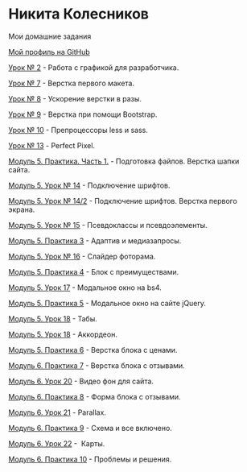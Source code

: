 

# Никита Колесников

Мои домашние задания

[Мой профиль на GitHub](https://github.com/Neecsman)

[Урок № 2](https://github.com/Neecsman/neecsman.github.io/tree/master/Lesson_2) - Работа с графикой для разработчика.

[Урок № 7](https://neecsman.github.io/Lesson_7/src/) - Верстка первого макета. 

[Урок № 8](https://neecsman.github.io/Lesson_8/src/) - Ускорение верстки в разы. 

[Урок № 9](https://neecsman.github.io/Lesson_9/src/) - Верстка при помощи Bootstrap. 

[Урок № 10](https://github.com/Neecsman/neecsman.github.io/tree/master/Lesson_10/src) - Препроцессоры less и sass. 

[Урок № 13](https://neecsman.github.io/Lesson-13/src) - Perfect Pixel. 

[Модуль 5. Практика. Часть 1.](https://neecsman.github.io/Lesson_5:1) - Подготовка файлов. Верстка шапки сайта.

[Модуль 5. Урок № 14](https://neecsman.github.io/Lesson_5:1:14/src) - Подключение шрифтов.

[Модуль 5. Урок № 14/2](https://neecsman.github.io/Lesson_5:1/src) - Подключение шрифтов. Верстка первого экрана.

[Модуль 5. Урок № 15](https://neecsman.github.io/Lesson_5:15/) - Псевдоклассы и псевдоэлементы.

[Модуль 5. Практика 3](https://neecsman.github.io/Lesson_5:1/src/) - Адаптив и медиазапросы.

[Модуль 5. Урок № 16](https://neecsman.github.io/lesson_5:16/src/) - Слайдер фоторама.

[Модуль 5. Практика 4](https://neecsman.github.io/Lesson_5:1/src/) - Блок с преимуществами.

[Модуль 5. Урок 17](https://neecsman.github.io/Lesson%205:17/) - Модальное окно на bs4.

[Модуль 5. Практика 5](https://neecsman.github.io/Lesson_5:1/src/) - Модальное окно на сайте jQuery.

[Модуль 5. Урок 18](https://neecsman.github.io/Lesson-5:18/tabs/src/) - Табы.

[Модуль 5. Урок 18](https://neecsman.github.io/Lesson-5:18/accordion/src/) - Аккордеон.

[Модуль 5. Практика 6](https://neecsman.github.io/Lesson_5:1(price)/src/) - Верстка блока с ценами.

[Модуль 6. Практика 7](https://neecsman.github.io/Lesson_5:1(feedback)/src/) - Верстка блока с отзывами.

[Модуль 6. Урок 20](https://neecsman.github.io/Lesson_5:20(video)/src/) - Видео фон для сайта.

[Модуль 6. Практика 8](https://neecsman.github.io/Lesson_5:1(feedback-form)/src/) - Форма блока с отзывами.

[Модуль 6. Урок 21](https://neecsman.github.io/Parallax/) - Parallax.

[Модуль 6. Практика 9](https://neecsman.github.io/Lesson_5:1(scheme-inclusive)/src/) - Схема и все включено.

[Модуль 6. Урок 22](https://neecsman.github.io/neecsman.github.io/Lesson_22/src/) -  Карты.

[Модуль 6. Практика 10](https://neecsman.github.io/Lesson_5:1(problems)/src/) - Проблемы и решения.

